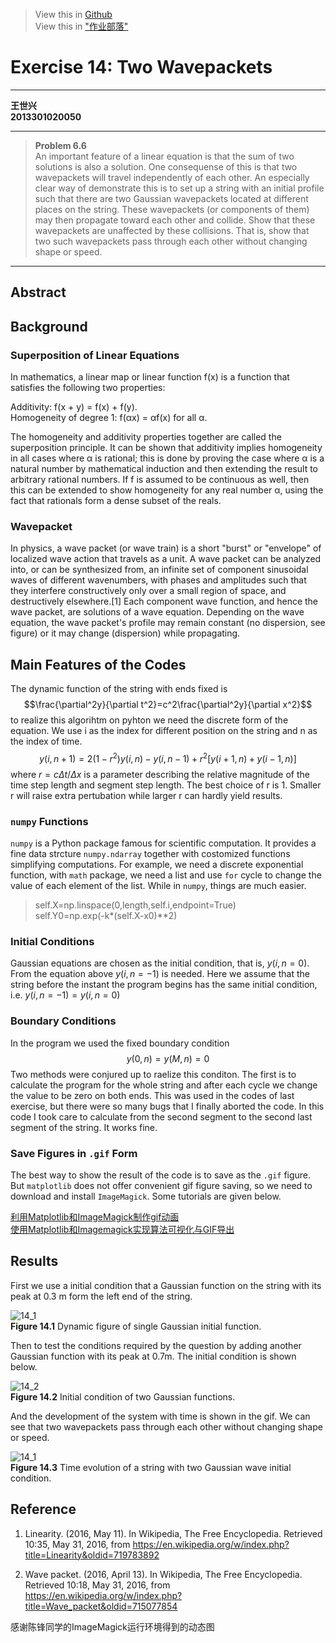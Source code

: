 ﻿> View this in [Github](https://github.com/ShixingWang/computationalphysics_N2013301020050/blob/master/Reports/Exercise14.md)         
> View this in ["作业部落"](https://www.zybuluo.com/ShixingWang/note/395476)

# Exercise 14: Two Wavepackets

---

__王世兴__      
__2013301020050__

---

> __Problem 6.6__      
> An important feature of a linear equation is that the sum of two solutions is also a solution. One consequense of this is that two wavepackets will travel independently of each other. An especially clear way of demonstrate this is to set up a string with an initial profile such that there are two Gaussian wavepackets located at different places on the string. These wavepackets (or components of them) may then propagate toward each other and collide. Show that these wavepackets are unaffected by these collisions. That is, show that two such wavepackets pass through each other without changing shape or speed.

---

## Abstract

## Background

### Superposition of Linear Equations

In mathematics, a linear map or linear function f(x) is a function that satisfies the following two properties:

Additivity: f(x + y) = f(x) + f(y).       
Homogeneity of degree 1: f(αx) = αf(x) for all α.

The homogeneity and additivity properties together are called the superposition principle. It can be shown that additivity implies homogeneity in all cases where α is rational; this is done by proving the case where α is a natural number by mathematical induction and then extending the result to arbitrary rational numbers. If f is assumed to be continuous as well, then this can be extended to show homogeneity for any real number α, using the fact that rationals form a dense subset of the reals.

### Wavepacket

In physics, a wave packet (or wave train) is a short "burst" or "envelope" of localized wave action that travels as a unit. A wave packet can be analyzed into, or can be synthesized from, an infinite set of component sinusoidal waves of different wavenumbers, with phases and amplitudes such that they interfere constructively only over a small region of space, and destructively elsewhere.[1] Each component wave function, and hence the wave packet, are solutions of a wave equation. Depending on the wave equation, the wave packet's profile may remain constant (no dispersion, see figure) or it may change (dispersion) while propagating.

## Main Features of the Codes

The dynamic function of the string with ends fixed is 
$$\frac{\partial^2y}{\partial t^2}=c^2\frac{\partial^2y}{\partial x^2}$$
to realize this algorihtm on pyhton we need the discrete form of the equation. We use i as the index for different position on the string and n as the index of time.
$$y(i,n+1)=2(1-r^2)y(i,n)-y(i,n-1)+r^2[y(i+1,n)+y(i-1,n)]$$
where $r=c\Delta t/\Delta x$ is a parameter describing the relative magnitude of the time step length and segment step length. The best choice of r is 1. Smaller r will raise extra pertubation while larger r can hardly yield results.

### `numpy` Functions

`numpy` is a Python package famous for scientific computation. It provides a fine data strcture `numpy.ndarray` together with costomized functions simplifying computations. For example, we need a discrete exponential function, with `math` package, we need a list and use `for` cycle to change the value of each element of the list. While in `numpy`, things are much easier.

> self.X=np.linspace(0,length,self.i,endpoint=True)        
> self.Y0=np.exp(-k*(self.X-x0)**2)

### Initial Conditions

Gaussian equations are chosen as the initial condition, that is, $y(i,n=0)$. From the equation above $y(i,n=-1)$ is needed. Here we assume that the string before the instant the program begins has the same initial condition, i.e. $y(i,n=-1)=y(i,n=0)$

### Boundary Conditions

In the program we used the fixed boundary condition
$$y(0,n)=y(M,n)=0$$
Two methods were conjured up to raelize this conditon. The first is to calculate the program for the whole string and after each cycle we change the value to be zero on both ends. This was used in the codes of last exercise, but there were so many bugs that I finally aborted the code. In this code I took care to calculate from the second segment to the second last segment of the string. It works fine.

### Save Figures in `.gif` Form

The best way to show the result of the code is to save as the `.gif` figure. But `matplotlib` does not offer convenient gif figure saving, so we need to download and install `ImageMagick`. Some tutorials are given below. 

[利用Matplotlib和ImageMagick制作gif动画](http://blog.csdn.net/stereohomology/article/details/35845399)      
[使用Matplotlib和Imagemagick实现算法可视化与GIF导出](http://www.hankcs.com/ml/using-matplotlib-and-imagemagick-to-realize-the-algorithm-visualization-and-gif-export.html)

## Results

First we use a initial condition that a Gaussian function on the string with its peak at 0.3 m form the left end of the string. 

![14_1](https://raw.githubusercontent.com/ShixingWang/computationalphysics_N2013301020050/master/Pictures/14_1.gif)      
__Figure 14.1__ Dynamic figure of single Gaussian initial function.

Then to test the conditions required by the question by adding another Gaussian function with its peak at 0.7m. The initial condition is shown below.

![14_2](https://raw.githubusercontent.com/ShixingWang/computationalphysics_N2013301020050/master/Pictures/14_2.png)      
__Figure 14.2__ Initial condition of two Gaussian functions.

And the development of the system with time is shown in the gif. We can see that two wavepackets pass through each other without changing shape or speed.

![14_1](https://raw.githubusercontent.com/ShixingWang/computationalphysics_N2013301020050/master/Pictures/14_3.gif)      
__Figure 14.3__ Time evolution of a string with two Gaussian wave initial condition.

## Reference

1. Linearity. (2016, May 11). In Wikipedia, The Free Encyclopedia. Retrieved 10:35, May 31, 2016, from https://en.wikipedia.org/w/index.php?title=Linearity&oldid=719783892

2. Wave packet. (2016, April 13). In Wikipedia, The Free Encyclopedia. Retrieved 10:18, May 31, 2016, from https://en.wikipedia.org/w/index.php?title=Wave_packet&oldid=715077854
 
感谢陈锋同学的ImageMagick运行环境得到的动态图
